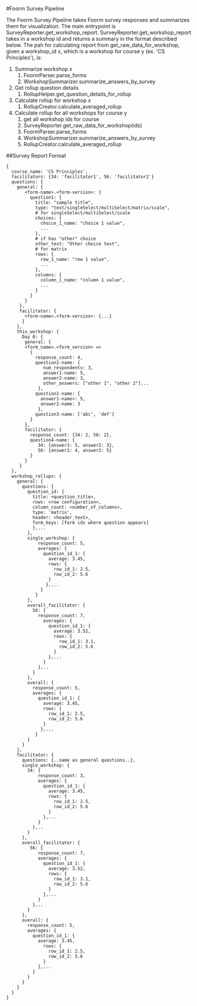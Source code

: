 #Foorm Survey Pipeline

The Foorm Survey Pipeline takes Foorm survey responses and summarizes them for visualization. The main entrypoint is
SurveyReporter.get_workshop_report. SurveyReporter.get_workshop_report takes in a workshop id and returns a summary
in the format described below. The pah for calculating report from get_raw_data_for_workshop, given a workshop_id x,
which is a workshop for course y (ex. 'CS Principles'), is:
1. Summarize workshop x
   1. FoormParser.parse_forms
   1. WorkshopSummarizer.summarize_answers_by_survey
1. Get rollup question details
    1. RollupHelper.get_question_details_for_rollup
1. Calculate rollup for workshop x
    1. RollupCreator.calculate_averaged_rollup
1. Calculate rollup for all workshops for course y
    1. get all workshop ids for course
    1. SurveyReporter.get_raw_data_for_workshop(ids)
    1. FoormParser.parse_forms
    1. WorkshopSummarizer.summarize_answers_by_survey
    1. RollupCreator.calculate_averaged_rollup

##Survey Report Format
```
{
  course_name: 'CS Principles',
  facilitators: {34: 'facilitator1', 56: 'facilitator2'}
  questions: {
    general: {
       <form-name>.<form-version>: {
         question1: {
           title: "sample title",
           type: "text/singleSelect/multiSelect/matrix/scale",
           # for singleSelect/multiSelect/scale
           choices: {
             choice_1_name: "choice 1 value",
             ...
           },
           # if has "other" choice
           other_text: "Other choice text",
           # for matrix
           rows: {
             row_1_name: "row 1 value",
             ...
           },
           columns: {
             column_1_name: "column 1 value",
             ...
           }
         }
       }
     },
     facilitator: {
       <form-name>.<form-version>: {...}
      }  
    },
    this_workshop: {
      Day 0: {
       general: {
       <form_name>.<form_version> =>
         {
           response_count: 4,
           question1-name: {
              num_respondents: 3, 
              answer1-name: 5, 
              answer2-name: 3, 
              other_answers: ["other 1", "other 2"]...
            },
           question2-name: {
             answer1-name>: 5,
             answer2-name: 3
            },
           question3-name: ['abc', 'def']
         }
       },
       facilitator: {
         response_count: {34: 2, 56: 2},
         question4-name: {
            34: {answer1: 5, answer2: 3}, 
            56: {answer1: 4, answer2: 5}
         }
       }
     }
  },
  workshop_rollups: {
    general: {
      questions: {
        question_id: {
          title: <question_title>,
          rows: <row configuration>,
          column_count: <number_of_columns>,
          type: 'matrix',
          header: <header_text>,
          form_keys: [form ids where question appears]
          },...
        },
        single_workshop: {
            response_count: 5,
            averages: {
              question_id_1: {
                average: 3.45,
                rows: {
                  row_id_1: 2.5,
                  row_id_2: 5.6
                }
               },...
             }
           }
        },
        overall_facilitator: {
          56: {
            response_count: 7,
              averages: {
                question_id_1: {
                  average: 3.52,
                  rows: {
                    row_id_1: 3.1,
                    row_id_2: 5.6
                  }
                },...
              }
            },..
          }
        },
        overall: {
          response_count: 5,
          averages: {
            question_id_1: {
              average: 3.45,
              rows: {
                row_id_1: 2.5,
                row_id_2: 5.6
              }
             },...
           }
        }
      }
    },
    facilitator: {
      questions: {..same as general questions..},
      single_workshop: {
        34: {
            response_count: 3,
            averages: {
              question_id_1: {
                average: 3.45,
                rows: {
                  row_id_1: 2.5,
                  row_id_2: 5.6
                }
              },...
            }
          },..
        }
      },
      overall_facilitator: {
         56: {
            response_count: 7,
            averages: {
              question_id_1: {
                average: 3.52,
                rows: {
                  row_id_1: 3.1,
                  row_id_2: 5.6
                }
              },...
            }
          },..
        }
      },
      overall: {
        response_count: 5,
        averages: {
          question_id_1: {
            average: 3.45,
              rows: {
                row_id_1: 2.5,
                row_id_2: 5.6
              }
            },...
          }
        }
      }
    }
  }
}
```